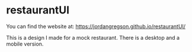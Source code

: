 # restaurantUI
You can find the website at: https://jordangregson.github.io/restaurantUI/

This is a design I made for a mock restaurant. There is a desktop and a mobile version. 
